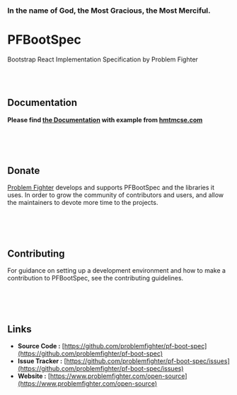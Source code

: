 ### In the name of God, the Most Gracious, the Most Merciful.

# PFBootSpec
Bootstrap React Implementation Specification by Problem Fighter


<br/><br/>
## Documentation
**Please find [the Documentation]() with example from [hmtmcse.com]()**


<br/><br/><br/>
## Donate
[Problem Fighter](https://www.problemfighter.com/) develops and supports PFBootSpec and the libraries it uses. In order to grow
the community of contributors and users, and allow the maintainers to devote more time to the projects.


<br/><br/><br/>
## Contributing
For guidance on setting up a development environment and how to make a contribution to PFBootSpec, see the contributing guidelines.


<br/><br/><br/>
## Links
* **Source Code :** [https://github.com/problemfighter/pf-boot-spec](https://github.com/problemfighter/pf-boot-spec)
* **Issue Tracker :** [https://github.com/problemfighter/pf-boot-spec/issues](https://github.com/problemfighter/pf-boot-spec/issues)
* **Website :** [https://www.problemfighter.com/open-source](https://www.problemfighter.com/open-source)

